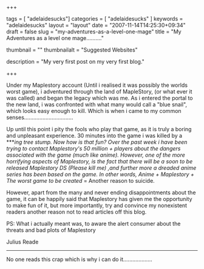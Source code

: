 +++

tags = [ "adelaidesucks"]
categories = [ "adelaidesucks" ]
keywords = "adelaidesucks"
layout = "layout"
date = "2007-11-14T14:25:30+09:34"
draft = false
slug = "my-adventures-as-a-level-one-mage"
title = "My Adventures as a level one mage.........."

thumbnail = ""
thumbnailalt = "Suggested Websites"

description = "My very first post on my very first blog."

+++

Under my Maplestory account (Until i realised it was possibly the worlds worst game), i adventured through the land of MapleStory, (or what ever it was called) and began the legacy which was me. As i entered the portal to the new land, i was confronted with what many would call a "blue snail", which looks easy enough to kill. Which is when i came to my common senses................................

Up until this point i pity the fools who play that game, as it is truly a boring and unpleasant experience. 30 minutes into the game i was killed by a ****ing tree stump. Now how is that fun? Over the past week i have been trying to contact Maplestory's 50 million + players about the dangers associated with the game (much like anime). However, one of the more horrifying aspects of Maplestory, is the fact that there will be a soon to be released Maplestory DS (Please kill me) ,and further more a dreaded anime series has been based on the game. In other words, Anime + Maplestory + The worst game to be created* = Another reason to suicide.

However, apart from the many and never ending disappointments about the game, it can be happily said that Maplestory has given me the opportunity to make fun of it, but more importantly, try and convince my nonexistent readers another reason not to read articles off this blog.

PS: What i actually meant was, to aware the alert consumer about the threats and bad plots of Maplestory

Julius Reade
_____________________________________________________________

No one reads this crap which is why i can do it...................